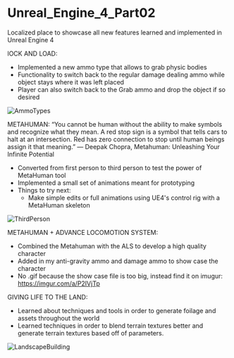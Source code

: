 # Unreal_Engine_4_Part02

Localized place to showcase all new features learned and implemented in Unreal Engine 4

lOCK AND LOAD:
  - Implemented a new ammo type that allows to grab physic bodies
  - Functionality to switch back to the regular damage dealing ammo while object stays where it was left placed
  - Player can also switch back to the Grab ammo and drop the object if so desired

![AmmoTypes](https://user-images.githubusercontent.com/54217603/115119252-6df9a780-9f75-11eb-8465-bec5af74688d.gif)


METAHUMAN:
“You cannot be human without the ability to make symbols and recognize what they mean. A red stop sign is a symbol that tells cars to halt at an intersection. Red has zero connection to stop until human beings assign it that meaning.” ― Deepak Chopra, Metahuman: Unleashing Your Infinite Potential
  - Converted from first person to third person to test the power of MetaHuman tool
  - Implemented a small set of animations meant for prototyping
  - Things to try next: 
    - Make simple edits or full animations using UE4's control rig with a MetaHuman skeleton

![ThirdPerson](https://user-images.githubusercontent.com/54217603/115128335-20982d00-9fab-11eb-847c-567a2e5f3296.gif)


METAHUMAN + ADVANCE LOCOMOTION SYSTEM:
  - Combined the Metahuman with the ALS to develop a high quality character
  - Added in my anti-gravity ammo and damage ammo to show case the character
  - No .gif because the show case file is too big, instead find it on imugur: https://imgur.com/a/P2IVjTp

GIVING LIFE TO THE LAND:
  - Learned about techniques and tools in order to generate foilage and assets throughout the world
  - Learned techniques in order to blend terrain textures better and generate terrain textures based off of parameters.

![LandscapeBuilding](https://user-images.githubusercontent.com/54217603/115634446-a7187b80-a2d7-11eb-8516-f69c4e78ad68.png)

